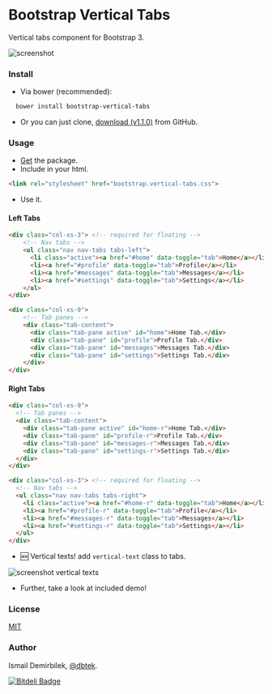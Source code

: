 Bootstrap Vertical Tabs
=======================

Vertical tabs component for Bootstrap 3.

![screenshot](screenshot.png)

### Install
* Via bower (recommended):  
```bash  
  bower install bootstrap-vertical-tabs
```
* Or you can just clone, [download (v1.1.0)](https://github.com/dbtek/bootstrap-vertical-tabs/archive/1.1.0.zip) from GitHub.

### Usage

* [Get](https://github.com/dbtek/bootstrap-vertical-tabs#install) the package.
* Include in your html.

```html
<link rel="stylesheet" href="bootstrap.vertical-tabs.css">
```

* Use it.

#### Left Tabs
```html
<div class="col-xs-3"> <!-- required for floating -->
    <!-- Nav tabs -->
    <ul class="nav nav-tabs tabs-left">
      <li class="active"><a href="#home" data-toggle="tab">Home</a></li>
      <li><a href="#profile" data-toggle="tab">Profile</a></li>
      <li><a href="#messages" data-toggle="tab">Messages</a></li>
      <li><a href="#settings" data-toggle="tab">Settings</a></li>
    </ul>
</div>

<div class="col-xs-9">
    <!-- Tab panes -->
    <div class="tab-content">
      <div class="tab-pane active" id="home">Home Tab.</div>
      <div class="tab-pane" id="profile">Profile Tab.</div>
      <div class="tab-pane" id="messages">Messages Tab.</div>
      <div class="tab-pane" id="settings">Settings Tab.</div>
    </div>
</div>  
```

#### Right Tabs
```html
<div class="col-xs-9">
  <!-- Tab panes -->
  <div class="tab-content">
    <div class="tab-pane active" id="home-r">Home Tab.</div>
    <div class="tab-pane" id="profile-r">Profile Tab.</div>
    <div class="tab-pane" id="messages-r">Messages Tab.</div>
    <div class="tab-pane" id="settings-r">Settings Tab.</div>
  </div>
</div>

<div class="col-xs-3"> <!-- required for floating -->
  <!-- Nav tabs -->
  <ul class="nav nav-tabs tabs-right">
    <li class="active"><a href="#home-r" data-toggle="tab">Home</a></li>
    <li><a href="#profile-r" data-toggle="tab">Profile</a></li>
    <li><a href="#messages-r" data-toggle="tab">Messages</a></li>
    <li><a href="#settings-r" data-toggle="tab">Settings</a></li>
  </ul>
</div>
```
* :new: Vertical texts! add `vertical-text` class to tabs.

![screenshot vertical texts](screenshot-v.png)

* Further, take a look at included demo!

### License
[MIT](opensource.org/licenses/MIT)

### Author
Ismail Demirbilek, [@dbtek](http://twitter.com/dbtek).


[![Bitdeli Badge](https://d2weczhvl823v0.cloudfront.net/dbtek/bootstrap-vertical-tabs/trend.png)](https://bitdeli.com/free "Bitdeli Badge")

